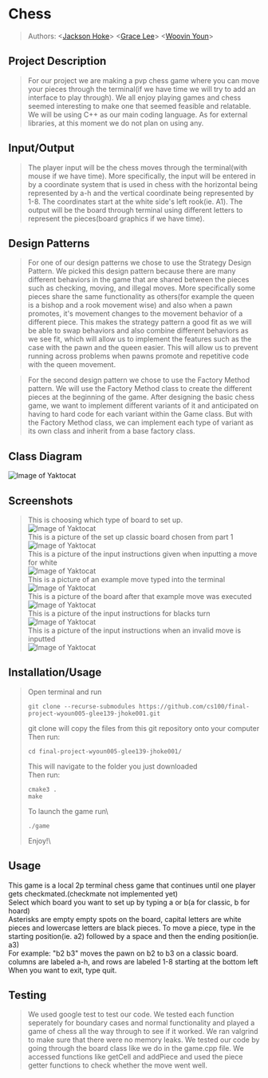 # Chess
 
 > Authors: \<[Jackson Hoke](https://github.com/JacksonMHoke)\>
 > \<[Grace Lee](https://github.com/glee139)\>
 > \<[Woovin Youn](https://github.com/groovinwoovin)\>

## Project Description
 > For our project we are making a pvp chess game where you can move your pieces through the terminal(if we have time we will try to add an interface to play through). We all enjoy playing games and chess seemed interesting to make one that seemed feasible and relatable. We will be using C++ as our main coding language. As for external libraries, at this moment we do not plan on using any. 
## Input/Output
 >The player input will be the chess moves through the terminal(with mouse if we have time). More specifically, the input will be entered in by a coordinate system that is used in chess with the horizontal being represented by a-h and the vertical coordinate being represented by 1-8. The coordinates start at the white side's left rook(ie. A1). The output will be the board through terminal using different letters to represent the pieces(board graphics if we have time).
## Design Patterns
 > For one of our design patterns we chose to use the Strategy Design Pattern. We picked this design pattern because there are many different behaviors in the game that are shared between the pieces such as checking, moving, and illegal moves. More specifically some pieces share the same functionality as others(for example the queen is a bishop and a rook movement wise) and also when a pawn promotes, it's movement changes to the movement behavior of a different piece. This makes the strategy pattern a good fit as we will be able to swap behaviors and also combine different behaviors as we see fit, which will allow us to implement the features such as the case with the pawn and the queen easier. This will allow us to prevent running across problems when pawns promote and repetitive code with the queen movement.
 
 > For the second design pattern we chose to use the Factory Method pattern. We will use the Factory Method class to create the different pieces at the beginning of the game. After designing the basic chess game, we want to implement different variants of it and anticipated on having to hard code for each variant within the Game class. But with the Factory Method class, we can implement each type of variant as its own class and inherit from a base factory class.

## Class Diagram
![Image of Yaktocat](https://github.com/cs100/final-project-wyoun005-glee139-jhoke001/blob/master/Chess_Diagram.png)

 ## Screenshots
 > This is choosing which type of board to set up.\
 > ![Image of Yaktocat](https://github.com/cs100/final-project-wyoun005-glee139-jhoke001/blob/master/screenshots/input1.png)\
 > This is a picture of the set up classic board chosen from part 1\
 > ![Image of Yaktocat](https://github.com/cs100/final-project-wyoun005-glee139-jhoke001/blob/master/screenshots/board10.png)\
 > This is a picture of the input instructions given when inputting a move for white\
 > ![Image of Yaktocat](https://github.com/cs100/final-project-wyoun005-glee139-jhoke001/blob/master/screenshots/input2.png)\
 > This is a picture of an example move typed into the terminal\
 > ![Image of Yaktocat](https://github.com/cs100/final-project-wyoun005-glee139-jhoke001/blob/master/screenshots/input3.png)\
 > This is a picture of the board after that example move was executed\
 > ![Image of Yaktocat](https://github.com/cs100/final-project-wyoun005-glee139-jhoke001/blob/master/screenshots/board20.png)\
 > This is a picture of the input instructions for blacks turn\
 > ![Image of Yaktocat](https://github.com/cs100/final-project-wyoun005-glee139-jhoke001/blob/master/screenshots/input4.png)\
 > This is a picture of the input instructions when an invalid move is inputted\
 > ![Image of Yaktocat](https://github.com/cs100/final-project-wyoun005-glee139-jhoke001/blob/master/screenshots/input5.png)
 ## Installation/Usage
 > Open terminal and run 
 > ```
 > git clone --recurse-submodules https://github.com/cs100/final-project-wyoun005-glee139-jhoke001.git
 > ```
 > git clone will copy the files from this git repository onto your computer\
 > Then run:
 > ```
 > cd final-project-wyoun005-glee139-jhoke001/
 > ```
 > This will navigate to the folder you just downloaded\
 > Then run:
 > ```
 > cmake3 .
 > make
 > ```
 > To launch the game run\
 > ```
 > ./game
 > ```
 > Enjoy!\
 ## Usage
 This game is a local 2p terminal chess game that continues until one player gets checkmated.(checkmate not implemented yet)\
 Select which board you want to set up by typing a or b(a for classic, b for hoard)\
 Asterisks are empty empty spots on the board, capital letters are white pieces and lowercase letters are black pieces.
 To move a piece, type in the starting position(ie. a2) followed by a space and then the ending position(ie. a3)\
  For example: "b2 b3" moves the pawn on b2 to b3 on a classic board.\
  columns are labeled a-h, and rows are labeled 1-8 starting at the bottom left\
  When you want to exit, type quit.
 ## Testing
 > We used google test to test our code. We tested each function seperately for boundary cases and normal functionality and played a game of chess all the way through to see if it worked. We ran valgrind to make sure that there were no memory leaks. We tested our code by going through the board class like we do in the game.cpp file. We accessed functions like getCell and addPiece and used the piece getter functions to check whether the move went well.
 
